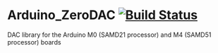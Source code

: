 # Arduino_ZeroDAC [![Build Status](https://github.com/tobiasebsen/Arduino_ZeroDAC/workflows/Arduino%20Library%20CI/badge.svg)](https://github.com/tobiasebsen/Arduino_ZeroDAC/actions)
DAC library for the Arduino M0 (SAMD21 processor) and M4 (SAMD51 processor) boards
